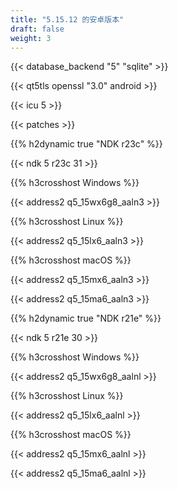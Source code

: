 ```yaml
---
title: "5.15.12 的安卓版本"
draft: false
weight: 3
---
```


{{< database_backend "5" "sqlite" >}}

{{< qt5tls openssl "3.0" android >}}

{{< icu 5 >}}

{{< patches >}}

{{% h2dynamic true "NDK r23c" %}}

{{< ndk 5 r23c 31 >}}

{{% h3crosshost Windows %}}

{{< address2 q5_15wx6g8_aaln3 >}}

{{% h3crosshost Linux %}}

{{< address2 q5_15lx6_aaln3 >}}

{{% h3crosshost macOS %}}

{{< address2 q5_15mx6_aaln3 >}}

{{< address2 q5_15ma6_aaln3 >}}

{{% h2dynamic true "NDK r21e" %}}

{{< ndk 5 r21e 30 >}}

{{% h3crosshost Windows %}}

{{< address2 q5_15wx6g8_aalnl >}}

{{% h3crosshost Linux %}}

{{< address2 q5_15lx6_aalnl >}}

{{% h3crosshost macOS %}}

{{< address2 q5_15mx6_aalnl >}}

{{< address2 q5_15ma6_aalnl >}}
